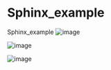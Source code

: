 # Sphinx_example
Sphinx_example
![image](https://user-images.githubusercontent.com/71545160/162605763-e36c96b0-4d98-4973-b9ec-0d4710d757fd.png)

![image](https://user-images.githubusercontent.com/71545160/162605779-83f62a32-f202-4b7a-bbdb-2f2b6a484242.png)

![image](https://user-images.githubusercontent.com/71545160/162605783-51ea6f53-0e9c-4a4e-957d-eb666aed061e.png)
